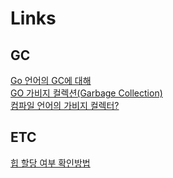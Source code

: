 # Links

## GC 
[Go 언어의 GC에 대해]  
[GO 가비지 컬렉션(Garbage Collection)]  
[컴파일 언어의 가비지 컬렉터?]  

## ETC
[힙 할당 여부 확인방법]  



[Go 언어의 GC에 대해]:https://engineering.linecorp.com/ko/blog/go-gc/
[GO 가비지 컬렉션(Garbage Collection)]:https://artist-developer.tistory.com/13
[컴파일 언어의 가비지 컬렉터?]:https://daily-kiwi.tistory.com/4
[힙 할당 여부 확인방법]:https://jacking75.github.io/go_heap-allocations/
